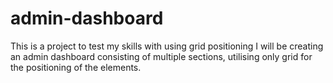 # admin-dashboard

This is a project to test my skills with using grid positioning I will be creating an admin dashboard consisting of multiple sections, utilising only grid for the positioning of the elements. 
